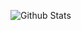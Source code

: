 ![Github Stats](https://github-readme-stats.vercel.app/api?username=awmleer&count_private=true&disable_animations=true&hide_title=true&hide=stars)
